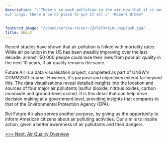 ```yaml
---
description: "\"There's so much pollution in the air now that if it weren't for
our lungs, there'd be no place to put it all.\" -Robert Orben"
 

featured_image: "/about/corina-rainer-jZc5eTXnYLU-unsplash.jpg"
title: About
---
```


Recent studies have shown that air pollution is linked with mortality rates. 
While air pollution in the US has been steadily improving over the last decade,
almost 150 000 people could lose their lives from poor air quality in the next
10 years, if air quality remains the same.

Future Air is a data visualisation project, completed as part of UNSW's COMM2501 
course. However, it's purpose and objectives extend far beyond this. The data
visualisations reveal detailed insights into the location and sources of four
major air pollutants (sulfur dioxide, nitrous oxides, carbon monoxide and 
ground-level ozone). It is this detail that can help drive decision making at
a government level, providing insights that compares to that of the 
Environmental Protection Agency (EPA).  

But Future Air also serves another purpose, by giving us the opportunity to 
inform American citizens about air polluting activities. Our aim is to
inspire action, given a better awareness of air pollutants and their dangers.

[\>\>\> Next: Air Quality Overview](/post/2020-11-17-overview_files)